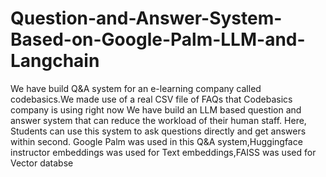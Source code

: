 # Question-and-Answer-System-Based-on-Google-Palm-LLM-and-Langchain
 We have build Q&A system for an e-learning company called codebasics.We made use of a real CSV file of FAQs that Codebasics company is using right now 
 We have build an LLM based question and answer system that can reduce the workload of their human staff. Here, Students can use this system to ask questions directly and get answers within second.
 Google Palm was used in this Q&A system,Huggingface instructor embeddings was used for Text embeddings,FAISS was used for Vector databse

 
 

